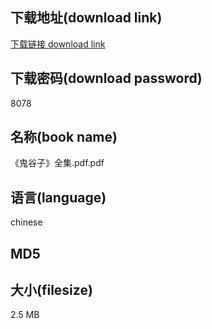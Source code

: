 ## 下载地址(download link)
[下载链接 download link](https://tutu365.netlify.app/?s=%E3%80%8A%E9%AC%BC%E8%B0%B7%E5%AD%90%E3%80%8B%E5%85%A8%E9%9B%86.pdf)

## 下载密码(download password)
8078

## 名称(book name)
《鬼谷子》全集.pdf.pdf

## 语言(language)
chinese

## MD5


## 大小(filesize)
2.5 MB
